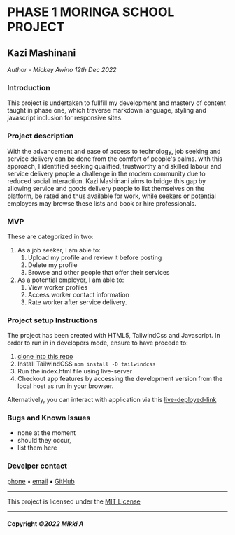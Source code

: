 # PHASE 1 MORINGA SCHOOL PROJECT
## Kazi Mashinani

*Author - Mickey Awino*
*12th Dec 2022*

### Introduction

This  project is undertaken to fullfill my development and mastery of content taught in phase one, which traverse markdown language, styling and javascript inclusion for responsive sites.

### Project description

With the advancement and ease of access to technology, job seeking and service delivery can be done from the comfort of people's palms.
with this approach, I identified seeking qualified, trustworthy and skilled labour and service delivery people a challenge in the modern community due to reduced social interaction. Kazi Mashinani aims to bridge this gap by allowing service and goods delivery people to list themselves on the platform, be rated and thus available for work, while seekers or potential employers may browse these lists and book or hire professionals.

### MVP
These are categorized in two:

1. As a job seeker, I am able to:
    1. Upload my profile and review it before posting
    1. Delete my profile
    1. Browse and other people that offer their services
1. As a potential employer, I am able to:
    1. View worker profiles
    1. Access worker contact information
    1. Rate worker after service delivery.

### Project setup Instructions
The project has been created with HTML5, TailwindCss and Javascript.
In order to run in in developers mode, ensure to have procede to:
1. [clone into this repo](https://github.com/Mickey254-ja/phaseI-final-project.git)
1. Install TailwindCSS 
    `npm install -D tailwindcss`
1. Run the index.html file using live-server
1. Checkout app features by accessing the development version from the local host as run in your browser.

Alternatively, you can interact with application via this [live-deployed-link]()

### Bugs and Known Issues
* none at the moment
* should they occur,
* list them here

### Develper contact

[phone](wa.me/254716831819) •  [email](mickey.awino@student.moringaschool.com) •  [GitHub](https://github.com/Mickey254-ja)

---

This project is licensed under the [MIT License](https://github.com/Mickey254-ja/phaseI-final-project/blob/main/LICENSE)

---

#### Copyright *©2022 Mikki A*

